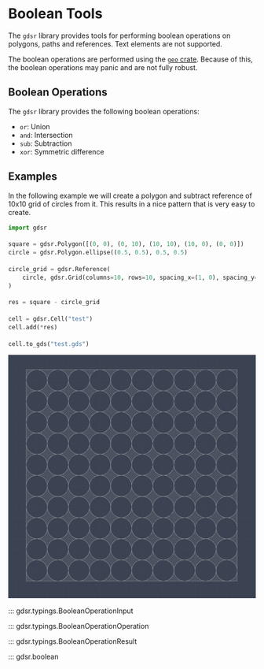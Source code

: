 # Boolean Tools

The `gdsr` library provides tools for performing boolean operations on polygons, paths and references. Text elements are not supported.

The boolean operations are performed using the [`geo` crate](https://docs.rs/geo/latest/geo/index.html). Because of this, the boolean operations may panic and are not fully robust.

## Boolean Operations

The `gdsr` library provides the following boolean operations:

- `or`: Union
- `and`: Intersection
- `sub`: Subtraction
- `xor`: Symmetric difference

## Examples

In the following example we will create a polygon and subtract reference of 10x10 grid of circles from it. This results in a nice pattern that is very easy to create.

```python
import gdsr

square = gdsr.Polygon([(0, 0), (0, 10), (10, 10), (10, 0), (0, 0)])
circle = gdsr.Polygon.ellipse((0.5, 0.5), 0.5, 0.5)

circle_grid = gdsr.Reference(
    circle, gdsr.Grid(columns=10, rows=10, spacing_x=(1, 0), spacing_y=(0, 1))
)

res = square - circle_grid

cell = gdsr.Cell("test")
cell.add(*res)

cell.to_gds("test.gds")
```

![example-boolean-circle-grid](./../public/example-boolean-circle-grid.png)

::: gdsr.typings.BooleanOperationInput

::: gdsr.typings.BooleanOperationOperation

::: gdsr.typings.BooleanOperationResult

::: gdsr.boolean